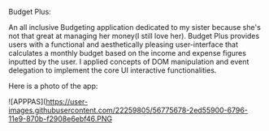 Budget Plus:

An all inclusive Budgeting application dedicated to my sister because she's not that great at managing her money(I still love her). Budget Plus provides users with a functional and aesthetically pleasing user-interface that calculates a monthly budget based on the income and expense figures inputted by the user. I applied concepts of DOM manipulation and event delegation to implement the core UI interactive functionalities.


Here is a photo of the app:

![APPPAS](https://user-images.githubusercontent.com/22259805/56775678-2ed55900-6796-11e9-870b-f2908e6ebf46.PNG




